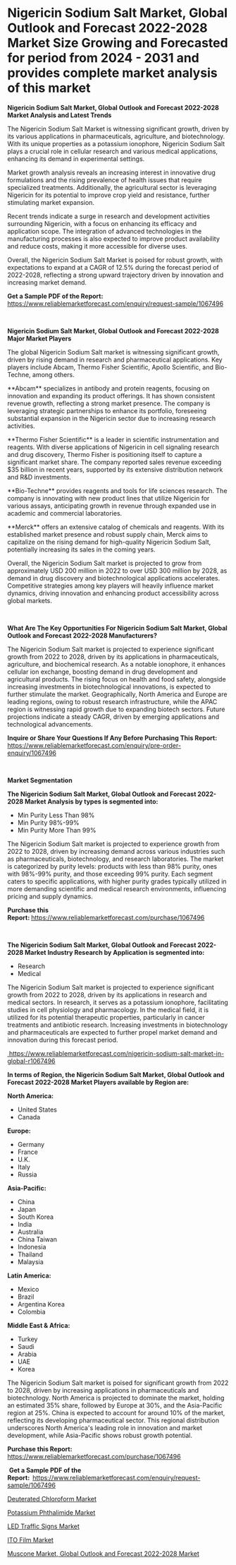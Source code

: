 <p><h1>Nigericin Sodium Salt Market, Global Outlook and Forecast 2022-2028 Market Size Growing and Forecasted for period from 2024 - 2031 and provides complete market analysis of this market</h1></p><p><strong>Nigericin Sodium Salt Market, Global Outlook and Forecast 2022-2028 Market Analysis and Latest Trends</strong></p>
<p><p>The Nigericin Sodium Salt Market is witnessing significant growth, driven by its various applications in pharmaceuticals, agriculture, and biotechnology. With its unique properties as a potassium ionophore, Nigericin Sodium Salt plays a crucial role in cellular research and various medical applications, enhancing its demand in experimental settings.</p><p>Market growth analysis reveals an increasing interest in innovative drug formulations and the rising prevalence of health issues that require specialized treatments. Additionally, the agricultural sector is leveraging Nigericin for its potential to improve crop yield and resistance, further stimulating market expansion.</p><p>Recent trends indicate a surge in research and development activities surrounding Nigericin, with a focus on enhancing its efficacy and application scope. The integration of advanced technologies in the manufacturing processes is also expected to improve product availability and reduce costs, making it more accessible for diverse uses.</p><p>Overall, the Nigericin Sodium Salt Market is poised for robust growth, with expectations to expand at a CAGR of 12.5% during the forecast period of 2022-2028, reflecting a strong upward trajectory driven by innovation and increasing market demand.</p></p>
<p><strong>Get a Sample PDF of the Report:&nbsp;</strong> <a href="https://www.reliablemarketforecast.com/enquiry/request-sample/1067496">https://www.reliablemarketforecast.com/enquiry/request-sample/1067496</a></p>
<p>&nbsp;</p>
<p><strong>Nigericin Sodium Salt Market, Global Outlook and Forecast 2022-2028 Major Market Players</strong></p>
<p><p>The global Nigericin Sodium Salt market is witnessing significant growth, driven by rising demand in research and pharmaceutical applications. Key players include Abcam, Thermo Fisher Scientific, Apollo Scientific, and Bio-Techne, among others.</p><p>**Abcam** specializes in antibody and protein reagents, focusing on innovation and expanding its product offerings. It has shown consistent revenue growth, reflecting a strong market presence. The company is leveraging strategic partnerships to enhance its portfolio, foreseeing substantial expansion in the Nigericin sector due to increasing research activities.</p><p>**Thermo Fisher Scientific** is a leader in scientific instrumentation and reagents. With diverse applications of Nigericin in cell signaling research and drug discovery, Thermo Fisher is positioning itself to capture a significant market share. The company reported sales revenue exceeding $35 billion in recent years, supported by its extensive distribution network and R&D investments.</p><p>**Bio-Techne** provides reagents and tools for life sciences research. The company is innovating with new product lines that utilize Nigericin for various assays, anticipating growth in revenue through expanded use in academic and commercial laboratories.</p><p>**Merck** offers an extensive catalog of chemicals and reagents. With its established market presence and robust supply chain, Merck aims to capitalize on the rising demand for high-quality Nigericin Sodium Salt, potentially increasing its sales in the coming years.</p><p>Overall, the Nigericin Sodium Salt market is projected to grow from approximately USD 200 million in 2022 to over USD 300 million by 2028, as demand in drug discovery and biotechnological applications accelerates. Competitive strategies among key players will heavily influence market dynamics, driving innovation and enhancing product accessibility across global markets.</p></p>
<p>&nbsp;</p>
<p><strong>What Are The Key Opportunities For Nigericin Sodium Salt Market, Global Outlook and Forecast 2022-2028 Manufacturers?</strong></p>
<p><p>The Nigericin Sodium Salt market is projected to experience significant growth from 2022 to 2028, driven by its applications in pharmaceuticals, agriculture, and biochemical research. As a notable ionophore, it enhances cellular ion exchange, boosting demand in drug development and agricultural products. The rising focus on health and food safety, alongside increasing investments in biotechnological innovations, is expected to further stimulate the market. Geographically, North America and Europe are leading regions, owing to robust research infrastructure, while the APAC region is witnessing rapid growth due to expanding biotech sectors. Future projections indicate a steady CAGR, driven by emerging applications and technological advancements.</p></p>
<p><strong>Inquire or Share Your Questions If Any Before Purchasing This Report:</strong> <a href="https://www.reliablemarketforecast.com/enquiry/pre-order-enquiry/1067496">https://www.reliablemarketforecast.com/enquiry/pre-order-enquiry/1067496</a></p>
<p>&nbsp;</p>
<p><strong>Market Segmentation</strong></p>
<p><strong>The Nigericin Sodium Salt Market, Global Outlook and Forecast 2022-2028 Market Analysis by types is segmented into:</strong></p>
<p><ul><li>Min Purity Less Than 98%</li><li>Min Purity 98%-99%</li><li>Min Purity More Than 99%</li></ul></p>
<p><p>The Nigericin Sodium Salt market is projected to experience growth from 2022 to 2028, driven by increasing demand across various industries such as pharmaceuticals, biotechnology, and research laboratories. The market is categorized by purity levels: products with less than 98% purity, ones with 98%-99% purity, and those exceeding 99% purity. Each segment caters to specific applications, with higher purity grades typically utilized in more demanding scientific and medical research environments, influencing pricing and supply dynamics.</p></p>
<p><strong>Purchase this Report:&nbsp;</strong><a href="https://www.reliablemarketforecast.com/purchase/1067496">https://www.reliablemarketforecast.com/purchase/1067496</a></p>
<p>&nbsp;</p>
<p><strong>The Nigericin Sodium Salt Market, Global Outlook and Forecast 2022-2028 Market Industry Research by Application is segmented into:</strong></p>
<p><ul><li>Research</li><li>Medical</li></ul></p>
<p><p>The Nigericin Sodium Salt market is projected to experience significant growth from 2022 to 2028, driven by its applications in research and medical sectors. In research, it serves as a potassium ionophore, facilitating studies in cell physiology and pharmacology. In the medical field, it is utilized for its potential therapeutic properties, particularly in cancer treatments and antibiotic research. Increasing investments in biotechnology and pharmaceuticals are expected to further propel market demand and innovation during this forecast period.</p></p>
<p><a href="https://www.reliablemarketforecast.com/nigericin-sodium-salt-market-in-global-r1067496">&nbsp;https://www.reliablemarketforecast.com/nigericin-sodium-salt-market-in-global-r1067496</a></p>
<p><strong>In terms of Region, the Nigericin Sodium Salt Market, Global Outlook and Forecast 2022-2028 Market Players available by Region are:</strong></p>
<p>
    <p> <strong> North America: </strong>
        <ul>
            <li>United States</li>
            <li>Canada</li>
        </ul>
        </p> 
    <p> <strong> Europe: </strong>
        <ul>
            <li>Germany</li>
            <li>France</li>
            <li>U.K.</li>
            <li>Italy</li>
            <li>Russia</li>
        </ul>
        </p> 
    <p> <strong> Asia-Pacific: </strong>
        <ul>
            <li>China</li>
            <li>Japan</li>
            <li>South Korea</li>
            <li>India</li>
            <li>Australia</li>
            <li>China Taiwan</li>
            <li>Indonesia</li>
            <li>Thailand</li>
            <li>Malaysia</li>
        </ul>
        </p> 
    <p> <strong> Latin America: </strong>
        <ul>
            <li>Mexico</li>
            <li>Brazil</li>
            <li>Argentina Korea</li>
            <li>Colombia</li>
        </ul>
        </p> 
    <p> <strong> Middle East & Africa: </strong>
        <ul>
            <li>Turkey</li>
            <li>Saudi</li>
            <li>Arabia</li>
            <li>UAE</li>
            <li>Korea</li>
        </ul>
    </p>
    </p>
<p><p>The Nigericin Sodium Salt market is poised for significant growth from 2022 to 2028, driven by increasing applications in pharmaceuticals and biotechnology. North America is projected to dominate the market, holding an estimated 35% share, followed by Europe at 30%, and the Asia-Pacific region at 25%. China is expected to account for around 10% of the market, reflecting its developing pharmaceutical sector. This regional distribution underscores North America's leading role in innovation and market development, while Asia-Pacific shows robust growth potential.</p></p>
<p><strong>Purchase this Report: </strong><a href="https://www.reliablemarketforecast.com/purchase/1067496">https://www.reliablemarketforecast.com/purchase/1067496</a></p>
<p>&nbsp;<strong>Get a Sample PDF of the Report:&nbsp;&nbsp;</strong><a href="https://www.reliablemarketforecast.com/enquiry/request-sample/1067496">https://www.reliablemarketforecast.com/enquiry/request-sample/1067496</a></p>
<p><strong></strong></p>
<p><p><a href="https://issuu.com/reportprime-2/docs/deuterated-chloroform-market-size-2_6c1d0a36e3f3dc">Deuterated Chloroform Market</a></p><p><a href="https://issuu.com/reportprime-2/docs/potassium-phthalimide-market-size-2_2a910804b64d90">Potassium Phthalimide Market</a></p><p><a href="https://www.linkedin.com/pulse/led-traffic-signs-market-share-analysis-growth-trends-gqcue?trackingId=bv%2BkJ9KnTMiSVwutKp%2B9jg%3D%3D">LED Traffic Signs Market</a></p><p><a href="https://www.linkedin.com/pulse/market-dynamics-future-trends-global-ito-film-sector-forecasted-znrkf?trackingId=INSjapcsR%2BudPi9KBhfChA%3D%3D">ITO Film Market</a></p><p><a href="https://github.com/NorbertYates/Market-Research-Report-List-7/blob/main/muscone-market-global-outlook-and-forecast-2022-2028-market.md">Muscone Market, Global Outlook and Forecast 2022-2028 Market</a></p></p>